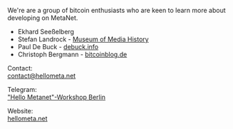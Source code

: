 We're are a group of bitcoin enthusiasts who are keen to learn more about developing on MetaNet.

* Ekhard Seeßelberg 
* Stefan Landrock - [Museum of Media History](http://museumofmediahistory.com/)
* Paul De Buck - [debuck.info](https://www.debuck.info)
* Christoph Bergmann - [bitcoinblog.de](https://bitcoinblog.de)

Contact:<br>
contact@hellometa.net

Telegram:<br>
["Hello Metanet"-Workshop Berlin](https://t.me/joinchat/HFFBI1QKUOTHzQ580gVm8w)

Website:<br>
[hellometa.net](https://hellometa.net)
